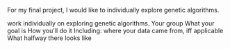 For my final project, I would like to individually explore genetic algorithms. 

work individually on exploring genetic algorithms. 
Your group
What your goal is
How you'll do it
    Including: where your data came from, iff applicable
    What halfway there looks like